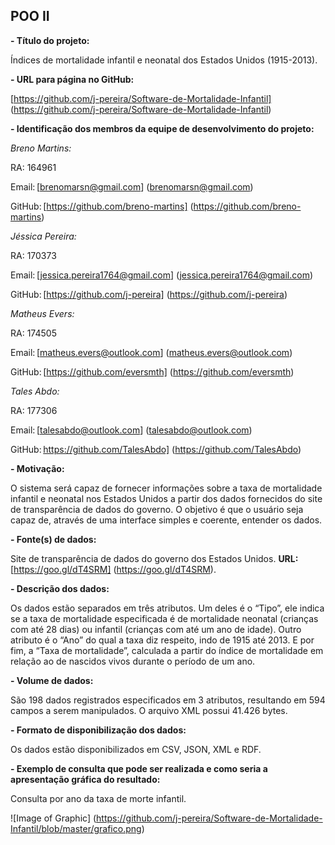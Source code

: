 ## POO II 

 

**- Título do projeto:** 

Índices de mortalidade infantil e neonatal dos Estados Unidos (1915-2013). 

 
**- URL para página no GitHub:** 

[https://github.com/j-pereira/Software-de-Mortalidade-Infantil] (https://github.com/j-pereira/Software-de-Mortalidade-Infantil) 

 
**- Identificação dos membros da equipe de desenvolvimento do projeto:** 

*Breno Martins:* 

RA: 164961  

Email: [brenomarsn@gmail.com] (brenomarsn@gmail.com) 

GitHub: [https://github.com/breno-martins] (https://github.com/breno-martins) 

*Jéssica Pereira:*

RA: 170373 

Email: [jessica.pereira1764@gmail.com] (jessica.pereira1764@gmail.com) 

GitHub: [https://github.com/j-pereira] (https://github.com/j-pereira) 
 
 *Matheus Evers:*

RA: 174505 

Email: [matheus.evers@outlook.com] (matheus.evers@outlook.com) 

GitHub: [https://github.com/eversmth] (https://github.com/eversmth) 

*Tales Abdo:*

RA: 177306 

Email: [talesabdo@outlook.com] (talesabdo@outlook.com) 

GitHub: https://github.com/TalesAbdo] (https://github.com/TalesAbdo) 

 
**- Motivação:** 

O sistema será capaz de fornecer informações sobre a taxa de mortalidade infantil e neonatal nos Estados Unidos a partir dos dados fornecidos do site de transparência de dados do governo. O objetivo é que o usuário seja capaz de, através de uma interface simples e coerente, entender os dados. 

 
**- Fonte(s) de dados:** 

Site de transparência de dados do governo dos Estados Unidos. **URL:** [https://goo.gl/dT4SRM] (https://goo.gl/dT4SRM). 

**- Descrição dos dados:** 

Os dados estão separados em três atributos. Um deles é o “Tipo”, ele indica se a taxa de mortalidade especificada é de mortalidade neonatal (crianças com até 28 dias) ou infantil (crianças com até um ano de idade). Outro atributo é o “Ano” do qual a taxa diz respeito, indo de 1915 até 2013. E por fim, a “Taxa de mortalidade”, calculada a partir do índice de mortalidade em relação ao de nascidos vivos durante o período de um ano. 

 

**- Volume de dados:** 

São 198 dados registrados especificados em 3 atributos, resultando em 594 campos a serem manipulados. O arquivo XML possui 41.426 bytes. 

 
**- Formato de disponibilização dos dados:** 

Os dados estão disponibilizados em CSV, JSON, XML e RDF. 

 
**- Exemplo de consulta que pode ser realizada e como seria a apresentação gráfica do resultado:** 

Consulta por ano da taxa de morte infantil. 

![Image of Graphic] (https://github.com/j-pereira/Software-de-Mortalidade-Infantil/blob/master/grafico.png)
